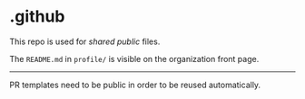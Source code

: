 # .github

This repo is used for *shared public* files.

The `README.md` in `profile/` is visible on the organization front page.

---

PR templates need to be public in order to be reused automatically.
